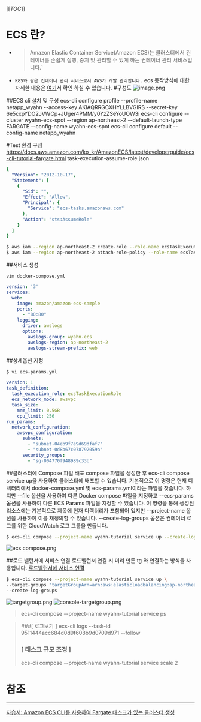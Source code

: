 [[_TOC_]]

# ECS 란?
- > Amazon Elastic Container Service(Amazon ECS)는 클러스터에서 컨테이너를 손쉽게 실행, 중지 및 관리할 수 있게 하는 컨테이너 관리 서비스입니다.` 
- `K8S와 같은 컨테이너 관리 서비스로서 AWS가 개발 관리합니다.`
ecs 동작방식에 대한 자세한 내용은 [여기](https://docs.aws.amazon.com/ko_kr/AmazonECS/latest/developerguide/Welcome.html)서 확인 하실 수 있습니다.
#구성도
![image.png](https://dev.azure.com/sangwon0200/NetApp_KR_Cloud_KB/_git/NetApp_KR_Cloud_KB.wiki?path=/.attachments/image-972a7457-7ad3-4fc3-a3fe-d84755282e89.png)

##ECS cli 설치 및 구성
ecs-cli configure profile --profile-name netapp_wyahn --access-key AKIAQRRGCXHYLLBVGIRS --secret-key 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
ecs-cli configure --cluster wyahn-ecs-spot --region ap-northeast-2 --default-launch-type FARGATE --config-name wyahn-ecs-spot
ecs-cli configure default --config-name netapp_wyahn

#Test 환경 구성
https://docs.aws.amazon.com/ko_kr/AmazonECS/latest/developerguide/ecs-cli-tutorial-fargate.html
task-execution-assume-role.json
```yaml
{
  "Version": "2012-10-17",
  "Statement": [
    {
      "Sid": "",
      "Effect": "Allow",
      "Principal": {
        "Service": "ecs-tasks.amazonaws.com"
      },
      "Action": "sts:AssumeRole"
    }
  ]
}
```
``` bash
$ aws iam --region ap-northeast-2 create-role --role-name ecsTaskExecutionRole --assume-role-policy-document file://task-execution-assume-role.json
$ aws iam --region ap-northeast-2 attach-role-policy --role-name ecsTaskExecutionRole --policy-arn arn:aws:iam::aws:policy/service-role/AmazonECSTaskExecutionRolePolicy
```
##서비스 생성
```
vim docker-compose.yml
```
```yaml
version: '3'
services:
  web:
    image: amazon/amazon-ecs-sample
    ports:
      - "80:80"
    logging:
      driver: awslogs
      options: 
        awslogs-group: wyahn-ecs
        awslogs-region: ap-northeast-2
        awslogs-stream-prefix: web
```

##상세옵션 지정
```bash
$ vi ecs-params.yml
```
```yaml
version: 1
task_definition:
  task_execution_role: ecsTaskExecutionRole
  ecs_network_mode: awsvpc
  task_size:
    mem_limit: 0.5GB
    cpu_limit: 256
run_params:
  network_configuration:
    awsvpc_configuration:
      subnets:
        - "subnet-04eb9f7e9d69dfaf7"
        - "subnet-0d8b67c078792059a"
      security_groups:
        - "sg-004770f948989c33b"
```

##클러스터에 Compose 파일 배포
compose 파일을 생성한 후 ecs-cli compose service up을 사용하여 클러스터에 배포할 수 있습니다. 
기본적으로 이 명령은 현재 디렉터리에서 docker-compose.yml 및 ecs-params.yml이라는 파일을 찾습니다. 
하지만 --file 옵션을 사용하여 다른 Docker compose 파일을 지정하고 --ecs-params 옵션을 사용하여 다른 ECS Params 파일을 지정할 수 있습니다. 
이 명령을 통해 생성된 리소스에는 기본적으로 제목에 현재 디렉터리가 포함되어 있지만 --project-name 옵션을 사용하여 이를 재정의할 수 있습니다. 
--create-log-groups 옵션은 컨테이너 로그를 위한 CloudWatch 로그 그룹을 만듭니다.

```bash
$ ecs-cli compose --project-name wyahn-tutorial service up --create-log-groups --file docker-compose.yml --ecs-params ecs-params.yml
```
![ecs compose.png](https://dev.azure.com/sangwon0200/NetApp_KR_Cloud_KB/_git/NetApp_KR_Cloud_KB.wiki?path=/.attachments/ecs%20compose-bf0514bd-e9ad-46c3-9064-b661a2910bb4.png)


##로드 밸런서에 서비스 연결
로드벨런서 연결 시 미리 만든 tg 와 연결하는 방식을 사용합니다.
[로드벨런서에 서비스 연결 ](https://stackoverflow.com/questions/60584656/how-to-register-multiple-target-groups-via-aws-ecs-cli-service-command)

```bash
$ ecs-cli compose --project-name wyahn-tutorial service up \
--target-groups "targetGroupArn=arn:aws:elasticloadbalancing:ap-northeast-2:037660834288:targetgroup/ECS-WEB/8e857f02e29045a2,containerPort=80,containerName=web" \
--create-log-groups 
```
![targetgroup.png](https://dev.azure.com/sangwon0200/NetApp_KR_Cloud_KB/_git/NetApp_KR_Cloud_KB.wiki?path=/.attachments/targetgroup-c46f300c-95e4-404d-9823-885c2e79fb0d.png)
![console-targetgroup.png](https://dev.azure.com/sangwon0200/NetApp_KR_Cloud_KB/_git/NetApp_KR_Cloud_KB.wiki?path=/.attachments/console-targetgroup-e369bb62-d098-4965-9314-fa296b330362.png)
> ecs-cli compose --project-name wyahn-tutorial service ps

>###[ 로그보기 ]
>ecs-cli logs --task-id 9511444acc684d0d9f608b9d0709d971 --follow
>### [ 태스크 규모 조정 ]
> ecs-cli compose --project-name wyahn-tutorial service scale 2 


# 참조
---
[자습서: Amazon ECS CLI를 사용하여 Fargate 태스크가 있는 클러스터 생성 ](https://docs.aws.amazon.com/ko_kr/AmazonECS/latest/developerguide/ecs-cli-tutorial-fargate.html)






